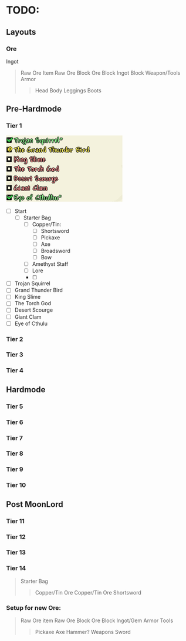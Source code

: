 # TODO:
## Layouts
### Ore
Ingot
>Raw Ore Item
>Raw Ore Block
>Ore Block
>Ingot Block
>Weapon/Tools
>Armor
>>Head
>>Body
>>Leggings
>>Boots

## Pre-Hardmode
### Tier 1
![tier1-img](img/tiers_template/tier1.png)

 - [ ] Start
	 - [ ] Starter Bag
		 - [ ] Copper/Tin:
			 - [ ] Shortsword
			 - [ ] Pickaxe
			 - [ ] Axe
			 - [ ] Broadsword
			 - [ ] Bow
		 - [ ] Amethyst Staff
		 - [ ] Lore
		 - [ ]  
 - [ ] Trojan Squirrel
 - [ ] Grand Thunder Bird
 - [ ] King Slime
 - [ ] The Torch God
 - [ ] Desert Scourge
 - [ ] Giant Clam
 - [ ] Eye of Cthulu

### Tier 2
### Tier 3
### Tier 4
## Hardmode
### Tier 5
### Tier 6
### Tier 7
### Tier 8
### Tier 9
### Tier 10
## Post MoonLord
### Tier 11
### Tier 12
### Tier 13
### Tier 14


>Starter Bag
>> Copper/Tin Ore
>> Copper/Tin Ore Shortsword
>>


### Setup for new Ore:
>Raw Ore item
>Raw Ore Block
>Ore Block
>Ingot/Gem
> Armor
> Tools
>> Pickaxe
>> Axe
>> Hammer?
>Weapons
>> Sword

<!--stackedit_data:
eyJoaXN0b3J5IjpbLTE3MTI4NjUzMTQsNjY4MjY5MTUzLC03NT
c5MTg5NywtOTY2NzExNjU5LC0yMTI4NjkzODc2LC0xNDY4ODUx
MDU2LC0xMTg3NzM2NTEsODM4Nzk5OTYsMTM0ODI2NTU3Nl19
-->